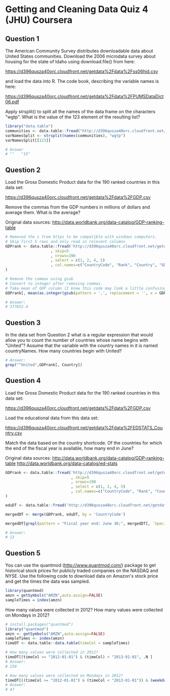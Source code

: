 # Getting and Cleaning Data Quiz 4 (JHU) Coursera

Question 1
----------
The American Community Survey distributes downloadable data about United States communities. Download the 2006 microdata survey about housing for the state of Idaho using download.file() from here:

https://d396qusza40orc.cloudfront.net/getdata%2Fdata%2Fss06hid.csv

and load the data into R. The code book, describing the variable names is here:

https://d396qusza40orc.cloudfront.net/getdata%2Fdata%2FPUMSDataDict06.pdf

Apply strsplit() to split all the names of the data frame on the characters "wgtp". What is the value of the 123 element of the resulting list?

```R
library("data.table")
communities <- data.table::fread("http://d396qusza40orc.cloudfront.net/getdata%2Fdata%2Fss06hid.csv")
varNamesSplit <- strsplit(names(communities), "wgtp")
varNamesSplit[[123]]

# Answer 
# ""   "15"
```

Question 2
----------
Load the Gross Domestic Product data for the 190 ranked countries in this data set:

https://d396qusza40orc.cloudfront.net/getdata%2Fdata%2FGDP.csv

Remove the commas from the GDP numbers in millions of dollars and average them. What is the average?

Original data sources: http://data.worldbank.org/data-catalog/GDP-ranking-table
```R
# Removed the s from https to be compatible with windows computers. 
# Skip first 5 rows and only read in relevent columns
GDPrank <- data.table::fread('http://d396qusza40orc.cloudfront.net/getdata%2Fdata%2FGDP.csv'
                    , skip=5
                    , nrows=190
                    , select = c(1, 2, 4, 5)
                    , col.names=c("CountryCode", "Rank", "Country", "GDP")
)

# Remove the commas using gsub
# Convert to integer after removing commas. 
# Take mean of GDP column (I know this code may look a little confusing)
GDPrank[, mean(as.integer(gsub(pattern = ',', replacement = '', x = GDP )))]

# Answer: 
# 377652.4
```

Question 3
----------
In the data set from Question 2 what is a regular expression that would allow you to count the number of countries whose name begins with "United"? Assume that the variable with the country names in it is named countryNames. How many countries begin with United?

```R
# Answer: 
grep("^United",GDPrank[, Country])

```


Question 4
----------
Load the Gross Domestic Product data for the 190 ranked countries in this data set:

https://d396qusza40orc.cloudfront.net/getdata%2Fdata%2FGDP.csv

Load the educational data from this data set:

https://d396qusza40orc.cloudfront.net/getdata%2Fdata%2FEDSTATS_Country.csv

Match the data based on the country shortcode. Of the countries for which the end of the fiscal year is available, how many end in June?

Original data sources: http://data.worldbank.org/data-catalog/GDP-ranking-table http://data.worldbank.org/data-catalog/ed-stats
```R
GDPrank <- data.table::fread('http://d396qusza40orc.cloudfront.net/getdata%2Fdata%2FGDP.csv'
                             , skip=5
                             , nrows=190
                             , select = c(1, 2, 4, 5)
                             , col.names=c("CountryCode", "Rank", "Country", "GDP")
)

eduDT <- data.table::fread('http://d396qusza40orc.cloudfront.net/getdata%2Fdata%2FEDSTATS_Country.csv')

mergedDT <- merge(GDPrank, eduDT, by = 'CountryCode')

mergedDT[grepl(pattern = "Fiscal year end: June 30;", mergedDT[, `Special Notes`]), .N]

# Answer: 
# 13
```

Question 5
----------
You can use the quantmod (http://www.quantmod.com/) package to get historical stock prices for publicly traded companies on the NASDAQ and NYSE. Use the following code to download data on Amazon's stock price and get the times the data was sampled.
```R
library(quantmod) 
amzn = getSymbols("AMZN",auto.assign=FALSE) 
sampleTimes = index(amzn)
```
How many values were collected in 2012? How many values were collected on Mondays in 2012?
```R
# install.packages("quantmod")
library("quantmod")
amzn <- getSymbols("AMZN",auto.assign=FALSE)
sampleTimes <- index(amzn) 
timeDT <- data.table::data.table(timeCol = sampleTimes)

# How many values were collected in 2012? 
timeDT[(timeCol >= "2012-01-01") & (timeCol) < "2013-01-01", .N ]
# Answer: 
# 250

# How many values were collected on Mondays in 2012?
timeDT[((timeCol >= "2012-01-01") & (timeCol < "2013-01-01")) & (weekdays(timeCol) == "Monday"), .N ]
# Answer:
# 47
```
